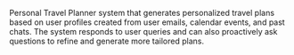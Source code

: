 Personal Travel Planner system that generates personalized travel plans based on user profiles created from user emails, calendar events, and past chats. The system responds to user queries and can also proactively ask questions to refine and generate more tailored plans.
